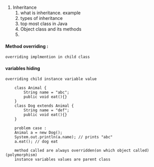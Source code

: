 
1. Inheritance
    1. what is inheritance. example
    2. types of inheritance
    3. top most class in Java
    4. Object class and its methods
    5.  

#### Method overriding : 

    overriding implmention in child class

#### variables hiding 
    
    overriding child instance variable value

        class Animal {
            String name = "abc";
            public void eat(){}
        }
        class Dog extends Animal {
            String name = "def";
            public void eat(){}
        }

        problem case : 
        Animal a = new Dog();
        System.out.println(a.name); // prints "abc"
        a.eat(); // dog eat
        
        method called are always overridden(on which object called)(polymorphism)
        instance variables values are parent class
